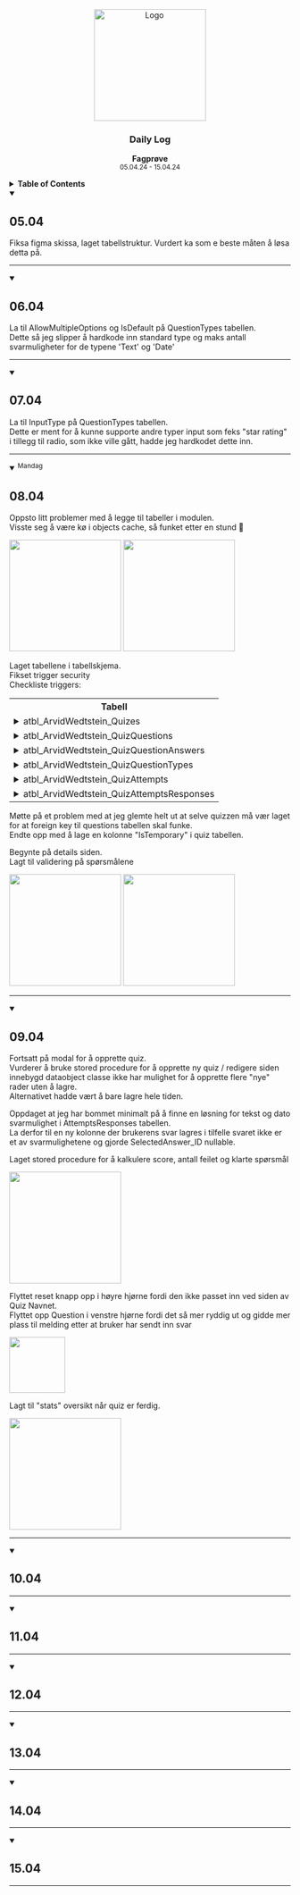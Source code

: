 <div align="center">
  <a href="https://github.com/ArvidWedtstein/Fagproove">
    <img src="https://content.energage.com/company-images/SE45893/SE45893_logo_orig.png" alt="Logo" width="200" height="200">
  </a>

  <h3 align="center">Daily Log</h3>

  <p align="center">
    <b>Fagprøve</b>
    <br />
    <sub>05.04.24 - 15.04.24</sub>
  </p>
</div>

<details>
  <summary>
    <b>Table of Contents</b>
  </summary>
  <ol>
    <li>
      <a href="#0504">Fredag 05.04</a>
    </li>
    <li>
      <a href="#0604">Lørdag 06.04</a>
    </li>
    <li>
      <a href="#0704">Søndag 07.04</a>
    </li>
    <li>
      <a href="#0804">Mandag 08.04</a>
    </li>
    <li>
      <a href="#0904">Tirsdag 09.04</a>
    </li>
    <li>
      <a href="#1004">Onsdag 10.04</a>
    </li>
    <li>
      <a href="#1104">Torsdag 11.04</a>
    </li>
    <li>
      <a href="#1204">Fredag 12.04</a>
    </li>
    <li>
      <a href="#1304">Lørdag 13.04</a>
    </li>
    <li>
      <a href="#1404">Søndag 14.04</a>
    </li>
    <li>
      <a href="#1504">Mandag 15.04</a>
    </li>
  </ol>
</details>

<details open>
  <summary>
    <h2>05.04</h2>
  </summary>
  <p>
    Fiksa figma skissa, laget tabellstruktur. Vurdert ka som e beste måten å løsa detta på. 
  </p>


<hr>
</details>
<details open>
  <summary>
    <h2>06.04</h2>
  </summary>
  <p>
    La til AllowMultipleOptions og IsDefault på QuestionTypes tabellen.<br>
    Dette så jeg slipper å hardkode inn standard type og maks antall svarmuligheter for de typene 'Text' og 'Date'
  </p>
<hr>
</details>
<details open>
  <summary>
    <h2>07.04</h2>
  </summary>
  <p>
    La til InputType på QuestionTypes tabellen.<br>
    Dette er ment for å kunne supporte andre typer input som feks "star rating" i tillegg til radio, som ikke ville gått, hadde jeg hardkodet dette inn.  
  </p>

<hr>
</details>
<details open>
  <summary>
    <sup>Mandag</sup> <h2>08.04</h2>
  </summary>
  <p>
    Oppsto litt problemer med å legge til tabeller i modulen.<br>
    Visste seg å være kø i objects cache, så funket etter en stund 🙂
  </p>

  <img src="https://github.com/ArvidWedtstein/Fagproove/assets/71834553/cc5c7e6a-49b9-474b-a72a-734b1288240c" width="200">
  <img src="https://github.com/ArvidWedtstein/Fagproove/assets/71834553/bf9ce9d3-da17-4bde-9478-6dd068a09661" width="200">

  <p>
    Laget tabellene i tabellskjema.<br>
    Fikset trigger security<br>
    Checkliste triggers:
  </p>

  <table>
    <tr>
      <th>Tabell</th>
    </tr>
    <tr>
      <td>
        <details>
          <summary>atbl_ArvidWedtstein_Quizes</summary>
          <table>
            <tr>
              <th>Insert</th>
              <th>Update</th>
              <th>Delete</th>
            </tr>
            <tr>
              <td>✅</td>
              <td>✅</td>
              <td>✅</td>
            </tr>
          </table>
        </details>
      </td>
    </tr>
    <tr>
      <td>
        <details>
          <summary>atbl_ArvidWedtstein_QuizQuestions</summary>
          <table>
            <tr>
              <th>Insert</th>
              <th>Update</th>
              <th>Delete</th>
            </tr>
            <tr>
              <td>✅</td>
              <td>✅</td>
              <td>✅</td>
            </tr>
          </table>
        </details>
      </td>
    </tr>
    <tr>
      <td>
        <details>
          <summary>atbl_ArvidWedtstein_QuizQuestionAnswers</summary>
          <table>
            <tr>
              <th>Insert</th>
              <th>Update</th>
              <th>Delete</th>
            </tr>
            <tr>
              <td>✅</td>
              <td>✅</td>
              <td>✅</td>
            </tr>
          </table>
        </details>
      </td>
    </tr>
    <tr>
      <td>
        <details>
          <summary>atbl_ArvidWedtstein_QuizQuestionTypes</summary>
          <table>
            <tr>
              <th>Insert</th>
              <th>Update</th>
              <th>Delete</th>
            </tr>
            <tr>
              <td>✅</td>
              <td>✅</td>
              <td>✅</td>
            </tr>
          </table>
        </details>
      </td>
    </tr>
    <tr>
      <td>
        <details>
          <summary>atbl_ArvidWedtstein_QuizAttempts</summary>
          <table>
            <tr>
              <th>Insert</th>
              <th>Update</th>
              <th>Delete</th>
            </tr>
            <tr>
              <td>✅</td>
              <td>✅</td>
              <td>✅</td>
            </tr>
          </table>
        </details>
      </td>
    </tr>
    <tr>
      <td>
        <details>
          <summary>atbl_ArvidWedtstein_QuizAttemptsResponses</summary>
          <table>
            <tr>
              <th>Insert</th>
              <th>Update</th>
              <th>Delete</th>
            </tr>
            <tr>
              <td>✅</td>
              <td>✅</td>
              <td>✅</td>
            </tr>
          </table>
        </details>
      </td>
    </tr>
  </table>

  <p>
    Møtte på et problem med at jeg glemte helt ut at selve quizzen må vær laget for at foreign key til questions tabellen skal funke.<br>
    Endte opp med å lage en kolonne "IsTemporary" i quiz tabellen.
  </p>

  <p>
    Begynte på details siden.<br>
    Lagt til validering på spørsmålene
  </p>
  
  <img src="https://github.com/ArvidWedtstein/Fagproove/assets/71834553/144792bb-dc5b-4944-8df2-8cf85737c750" width="200">
  <img src="https://github.com/ArvidWedtstein/Fagproove/assets/71834553/745eb11a-f9e8-4119-9f7a-9e9076af08f8" width="200">

<hr>
</details>
<details open>
  <summary>
    <h2>09.04</h2>
  </summary>
  <p>
    Fortsatt på modal for å opprette quiz.<br>
    Vurderer å bruke stored procedure for å opprette ny quiz / redigere siden innebygd dataobject classe ikke har mulighet for å opprette flere "nye" rader uten å lagre.<br>
    Alternativet hadde vært å bare lagre hele tiden. 
  </p>
  <p>
    Oppdaget at jeg har bommet minimalt på å finne en løsning for tekst og dato svarmulighet i AttemptsResponses tabellen.<br>
    La derfor til en ny kolonne der brukerens svar lagres i tilfelle svaret ikke er et av svarmulighetene og gjorde SelectedAnswer_ID nullable.
  </p>
  <p>
    Laget stored procedure for å kalkulere score, antall feilet og klarte spørsmål
  </p>

  <img src="https://github.com/ArvidWedtstein/Fagproove/assets/71834553/21710781-8f4a-4390-9a80-87959a8185fe" width="200">

  <p>
    Flyttet reset knapp opp i høyre hjørne fordi den ikke passet inn ved siden av Quiz Navnet.<br>
    Flyttet opp Question i venstre hjørne fordi det så mer ryddig ut og gidde mer plass til melding etter at bruker har sendt inn svar
  </p>
  <img src="https://github.com/ArvidWedtstein/Fagproove/assets/71834553/be635ea1-bd7e-42cd-b496-104dfdee0999" width="100">

  <p>
    Lagt til "stats" oversikt når quiz er ferdig.
  </p>
  <img src="https://github.com/ArvidWedtstein/Fagproove/assets/71834553/a84e9cd1-6e38-4cf1-814c-b73627fe4845" width="200">


<hr>
</details>
<details open>
  <summary>
    <h2>10.04</h2>
  </summary>


<hr>
</details>
<details open>
  <summary>
    <h2>11.04</h2>
  </summary>


<hr>
</details>
<details open>
  <summary>
    <h2>12.04</h2>
  </summary>


<hr>
</details>
<details open>
  <summary>
    <h2>13.04</h2>
  </summary>


<hr>
</details>
<details open>
  <summary>
    <h2>14.04</h2>
  </summary>


<hr>
</details>
<details open>
  <summary>
    <h2>15.04</h2>
  </summary>


<hr>
</details>

